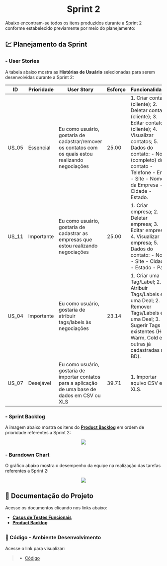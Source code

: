 <h1 align="center"> 
  Sprint 2
</h1>

Abaixo encontram-se todos os itens produzidos durante a Sprint 2 conforme estabelecido previamente por meio do planejamento: 

## 💹 Planejamento da Sprint

### - User Stories

A tabela abaixo mostra as __Histórias de Usuário__ selecionadas para serem desenvolvidas durante a Sprint 2:

| ID     | Prioridade | User Story                       | Esforço                              | Funcionalidades                      |
| -------| ---------- | -------------------------------- | ------------------------------------ | ------------------------------------ |
| US_05  | Essencial  | Eu como usuário, gostaria de cadastrar/remover os contatos com os quais estou realizando negociações | 25.00 | 1. Criar contato (cliente); 2. Deletar contato (cliente); 3. Editar contato (cliente); 4. Visualizar contatos; 5. Dados do contato: - Nome (completo) do contato - Telefone - Email - Site - Nome da Empresa - Cidade - Estado. | 
| US_11  | Importante  | Eu como usuário, gostaria de cadastrar as empresas que estou realizando negociações  | 25.00 | 1. Criar empresa; 2. Deletar empresa; 3. Editar empresa; 4. Visualizar empresa; 5. Dados do contato: - Nome - Site - Cidade - Estado - País. |
| US_04  | Importante | Eu como usuário, gostaria de atribuir tags/labels às negociações | 23.14 | 1. Criar uma Tag/Label; 2. Atribuir Tags/Labels em uma Deal; 2. Remover Tags/Labels em uma Deal; 3. Sugerir Tags existentes (Hot, Warm, Cold e outras já cadastradas no BD). |
| US_07  | Desejável | Eu como usuário, gostaria de importar contatos para a aplicação de uma base de dados em CSV ou XLS | 39.71 | 1. Importar aquivo CSV e XLS. |

### - Sprint Backlog

A imagem abaixo mostra os itens do [__Product Backlog__]() em ordem de prioridade referentes a Sprint 2:

<p align="center">
  <img src=link/></p>

### - Burndown Chart

O gráfico abaixo mostra o desempenho da equipe na realização das tarefas referentes a Sprint 2:

<p align="center">
  <img src=link/></p>
   

## 📂 Documentação do Projeto

Acesse os documentos clicando nos links abaixo:

* [__Casos de Testes Funcionais__](link)
* [__Product Backlog__](https://github.com/vinicius-hso/api-sem3-target-crm/blob/Sprint-1/Documentation/product-backlog-target.pdf)


## 



### 📃 Código - Ambiente Desenvolvimento 

Acesse o link para visualizar:

> * [Código](https://github.com/vinicius-hso/api-sem3-target-crm/tree/development)
 

